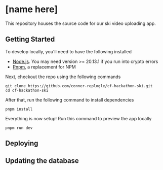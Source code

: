 # [name here] 

This repository houses the source code for our ski video uploading app.

## Getting Started
To develop locally, you'll need to have the following installed
- [Node.js](https://nodejs.org/en). You may need version >= 20.13.1 if you run into crypto errors
- [Pnpm](https://pnpm.io/), a replacement for NPM

Next, checkout the repo using the following commands
```
git clone https://github.com/conner-replogle/cf-hackathon-ski.git
cd cf-hackathon-ski
```

After that, run the following command to install dependencies
```
pnpm install
```

Everything is now setup! Run this command to preview the app locally
```
pnpm run dev
```

## Deploying


## Updating the database
